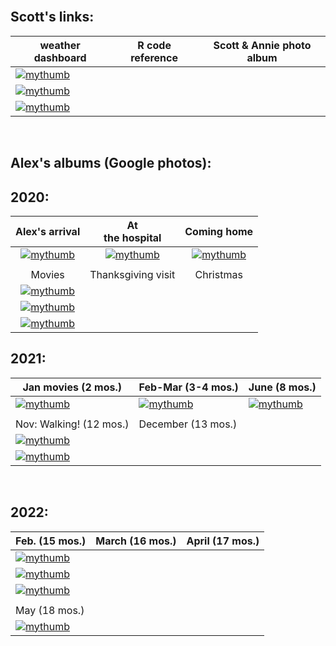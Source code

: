 <br>

## Scott's links:

| weather dashboard | R code reference | Scott & Annie photo album  |
|-----|-----|-----|
| [![mythumb](assets/weather%20icon.png "Weather dashboard")](docs/SRM_weather7.html)|  
[![mythumb](assets/code.png "SRM code")](docs/SRM_code.html)|  
[![mythumb](images/Scott%20n%20Annie%20thm.jpg "Scott & Annie 2020")](https://photos.app.goo.gl/Lyh4CcWdFuuiufuv5)|  

<br>

## Alex's albums (Google photos):

## 2020:

| Alex's arrival |   At <br/> the hospital    | Coming home  |
|:-----------------:|:----------------:|:------------------:|
| [![mythumb](images/introducing-alex-galen-marion_thm.jpg "Birthday")](https://photos.app.goo.gl/UsbqoToZ5JBLwnLX9) |   [![mythumb](images/hospital_thm.jpg "At the hospital")](https://photos.app.goo.gl/Msw5y5udBryZNi338)   |   [![mythumb](images/coming%20home%202%20thm.jpg "Coming home")](https://photos.app.goo.gl/KvWUrYm67uxNgAHp7) |  
|   |   |   |  
|  Movies    | Thanksgiving visit | Christmas |   
| [![mythumb](images/movies_thm.jpg "Movies")](https://photos.app.goo.gl/4mnHxyz3WaqjsbZn9) |  
[![mythumb](images/thanskgiving%20thm.jpg "Thanksgiving")](https://photos.app.goo.gl/9DxJhFJFUpnhJAe86) |  
[![mythumb](images/christmas%20thm2.jpg "First Christmas")](https://photos.app.goo.gl/rDrpdgzfQ8Rj3SrD6) |  

## 2021:

| Jan movies (2 mos.) | Feb-Mar (3-4 mos.)| June (8 mos.) |  
|------------------|-----------------|--------------------|  
| [![mythumb](images/Jan%20movies%20thm.jpg "Movies from Jan 2021")](https://photos.app.goo.gl/Li67ZVJuo2Hgy5Gn6) |   [![mythumb](images/3-4%20mos%20thm.jpg "3-4 mos")](https://photos.app.goo.gl/snuXCZF9zKHdtegE9) |   [![mythumb](images/pre-crawling%20thm.jpg "last of the pre-crawling era")](https://photos.app.goo.gl/a3Ltsy1xZ3wZJPWH9) |   
|   |   |   |
| Nov: Walking! (12 mos.) | December (13 mos.) |   |  
|[![mythumb](images/walking%20thm.jpg "Walking!!")](https://photos.app.goo.gl/SK3Sv5So67rF2tHn7) |  
[![mythumb](images/snow_21_%20_thm.jpg "Christmas etc.")](https://photos.app.goo.gl/AV1g4iXsNHVq6JyH9) |   |  

<br>

## 2022:

| Feb. (15 mos.) | March (16 mos.) | April (17 mos.) |
|---|---|---|
| [![mythumb](images/Feb_22_thm.jpg "Feb 2022")](https://photos.app.goo.gl/CezHX9BcY8BuRn1M9) |   
[![mythumb](images/March_22_thm.jpg "March 2022")](https://photos.app.goo.gl/Qw4DHUQhB8cQ34Qp9) |  
[![mythumb](images/Apr_22_thm.jpg "April 2022")](https://photos.app.goo.gl/6VsoFErA5ABAhpYe9) |  
|   |   |   |
|May (18 mos.) |   |   |  
| [![mythumb](images/May_22_thm.jpg "May 2022")](https://photos.app.goo.gl/6VsoFErA5ABAhpYe9) |   |   |  

<br><br><br><br>
